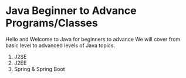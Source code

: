 # Java Beginner to Advance Programs/Classes

Hello and Welcome to Java for beginners to advance
We will cover from basic level to advanced levels of Java topics.


1. J2SE
2. J2EE
3. Spring & Spring Boot

